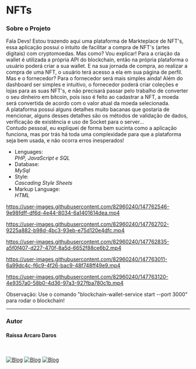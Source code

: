# NFTs
<h3>Sobre o Projeto</h3>
<p>Fala Devs! Estou trazendo aqui uma plataforma de Markteplace de NFT's, essa aplicação possui o intuito de facilitar a compra de NFT's (artes digitais) com cryptomoedas. Mas como? Vou explicar! Para a criação da wallet é utilizada a própria API do blockchain, então na própria plataforma o usuário poderá criar a sua wallet. E na sua jornada de compra, ao realizar a compra de uma NFT, o usuário terá acesso a ela em sua página de perfil. <br />
Mas e o fornecedor? Para o fornecedor será mais simples ainda! Além do dashboard ser simples e intuitivo, o fornecedor poderá criar coleções e lojas para as suas NFT's, e não precisará passar pelo trabalho de converter o seu dinheiro em bitcoin, pois isso é feito ao cadastrar a NFT, a moeda será convertida de acordo com o valor atual da moeda selecionada. <br />
A plataforma possui alguns detalhes muito bacanas que gostaria de mencionar, alguns desses detalhes são os métodos de validação de dados, verificação de existência e uso de Socket para o server... <br />
Contudo pessoal, eu expliquei de forma bem sucinta como a aplicação funciona, mas por trás há toda uma complexidade para que a plataforma seja bem usada, e não ocorra erros inesperados!
</p>

<ul>
  <li>Lenguages:</li>
  <i>PHP, JavaScript e SQL</i>
  
  <li>Database:</li>
  <i>MySql</i>
    
  <li>Style:</li>
  <i>Cascading Style Sheets</i>
  
  <li>Markup Language:</li>
  <i>HTML</i>
  
</ul>


https://user-images.githubusercontent.com/82960240/147762546-9e98fdff-df6d-4e44-8034-6a1401614dea.mp4

https://user-images.githubusercontent.com/82960240/147762702-9225a882-b98d-4bc3-93eb-e75d120e4dfc.mp4

https://user-images.githubusercontent.com/82960240/147762835-a5f0f407-d227-470f-8a5d-6652f88ce6b2.mp4

https://user-images.githubusercontent.com/82960240/147763011-6a99dc4c-f6c9-4f26-bac9-48f748ff49e9.mp4

https://user-images.githubusercontent.com/82960240/147763120-4e9357a0-58b0-4d36-97a3-927fba780c1b.mp4



<p>Observação: Use o comando "blockchain-wallet-service start --port 3000" para rodar o blockchain!</p>

<hr />
<h3>Autor</h3>
<h4>Raissa Arcaro Daros</h4>
<div style="display: inline_block;"><br>
   
[![Blog](https://img.shields.io/badge/Instagram-E4405F?style=for-the-badge&logo=instagram&logoColor=white)](https://www.instagram.com/raissa_dev/)
[![Blog](https://img.shields.io/badge/LinkedIn-0077B5?style=for-the-badge&logo=linkedin&logoColor=white)](https://www.linkedin.com/in/raissa-dev/)
[![Blog](https://img.shields.io/badge/GitHub-100000?style=for-the-badge&logo=github&logoColor=white)](https://github.com/Raissadev/)  
     
</div>
